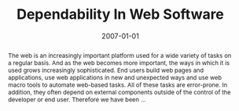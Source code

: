 ---
title: "Dependability In Web Software"
abstract: "The web is an increasingly important platform used for a wide variety of tasks on a regular basis. And as the web becomes more important, the ways in which it is used grows increasingly sophisticated. End users build web pages and applications, use web applications in new and unexpected ways and use web macro tools to automate web-based tasks. All of these tasks are error-prone. In addition, they often depend on external components outside of the control of the developer or end user. Therefore we have been …"
date: 2007-01-01
venue: "End-User Software Engineering, 18.02. - 23.02.2007"
paperurl: https://drops.dagstuhl.de/opus/volltexte/2007/1089/
authors: "Sebastian G. Elbaum, Marc Fisher II and Gregg Rothermel"
awards: ""
---